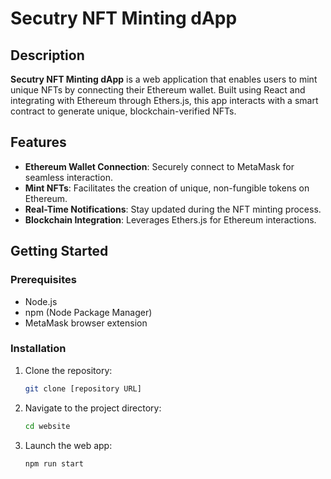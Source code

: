 # Secutry NFT Minting dApp

## Description

**Secutry NFT Minting dApp** is a web application that enables users to mint unique NFTs by connecting their Ethereum wallet. Built using React and integrating with Ethereum through Ethers.js, this app interacts with a smart contract to generate unique, blockchain-verified NFTs.

## Features

- **Ethereum Wallet Connection**: Securely connect to MetaMask for seamless interaction.
- **Mint NFTs**: Facilitates the creation of unique, non-fungible tokens on Ethereum.
- **Real-Time Notifications**: Stay updated during the NFT minting process.
- **Blockchain Integration**: Leverages Ethers.js for Ethereum interactions.

## Getting Started

### Prerequisites

- Node.js
- npm (Node Package Manager)
- MetaMask browser extension

### Installation

1. Clone the repository:
   ```bash
   git clone [repository URL]
2. Navigate to the project directory:
    ```bash
   cd website
3. Launch the web app:
   ```bash
   npm run start
